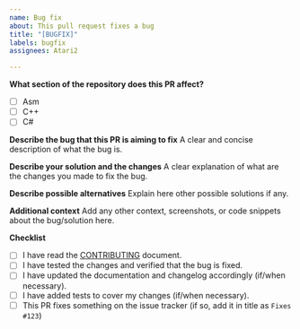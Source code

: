 ```yaml
---
name: Bug fix
about: This pull request fixes a bug
title: "[BUGFIX]"
labels: bugfix
assignees: Atari2

---
```


**What section of the repository does this PR affect?**
- [ ] Asm
- [ ] C++
- [ ] C#

**Describe the bug that this PR is aiming to fix**
A clear and concise description of what the bug is.

**Describe your solution and the changes**
A clear explanation of what are the changes you made to fix the bug.

**Describe possible alternatives**
Explain here other possible solutions if any.

**Additional context**
Add any other context, screenshots, or code snippets about the bug/solution here.

**Checklist**
- [ ] I have read the [CONTRIBUTING](CONTRIBUTING.md) document.
- [ ] I have tested the changes and verified that the bug is fixed.
- [ ] I have updated the documentation and changelog accordingly (if/when necessary).
- [ ] I have added tests to cover my changes (if/when necessary).
- [ ] This PR fixes something on the issue tracker (if so, add it in title as `Fixes #123`)

